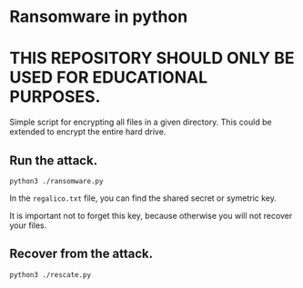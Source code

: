 # Ransomware in python

# THIS REPOSITORY SHOULD ONLY BE USED FOR EDUCATIONAL PURPOSES.

Simple script for encrypting all files in a given directory. This could be extended to encrypt the entire hard drive.

## Run the attack.

`
python3 ./ransomware.py
`

In the `regalico.txt` file, you can find the shared secret or symetric key.

It is important not to forget this key, because otherwise you will not recover your files.

## Recover from the attack.

`
python3 ./rescate.py
`
